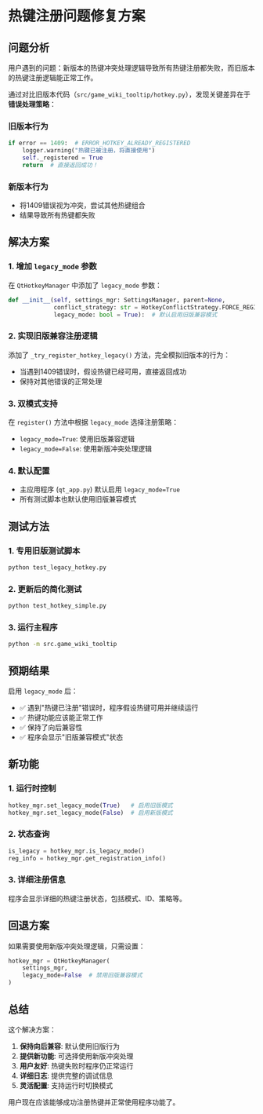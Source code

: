 # 热键注册问题修复方案

## 问题分析

用户遇到的问题：新版本的热键冲突处理逻辑导致所有热键注册都失败，而旧版本的热键注册逻辑能正常工作。

通过对比旧版本代码（`src/game_wiki_tooltip/hotkey.py`），发现关键差异在于**错误处理策略**：

### 旧版本行为
```python
if error == 1409:  # ERROR_HOTKEY_ALREADY_REGISTERED
    logger.warning("热键已被注册，将直接使用")
    self._registered = True
    return  # 直接返回成功！
```

### 新版本行为
- 将1409错误视为冲突，尝试其他热键组合
- 结果导致所有热键都失败

## 解决方案

### 1. 增加 `legacy_mode` 参数

在 `QtHotkeyManager` 中添加了 `legacy_mode` 参数：
```python
def __init__(self, settings_mgr: SettingsManager, parent=None, 
             conflict_strategy: str = HotkeyConflictStrategy.FORCE_REGISTER,
             legacy_mode: bool = True):  # 默认启用旧版兼容模式
```

### 2. 实现旧版兼容注册逻辑

添加了 `_try_register_hotkey_legacy()` 方法，完全模拟旧版本的行为：
- 当遇到1409错误时，假设热键已经可用，直接返回成功
- 保持对其他错误的正常处理

### 3. 双模式支持

在 `register()` 方法中根据 `legacy_mode` 选择注册策略：
- `legacy_mode=True`: 使用旧版兼容逻辑
- `legacy_mode=False`: 使用新版冲突处理逻辑

### 4. 默认配置

- 主应用程序 (`qt_app.py`) 默认启用 `legacy_mode=True`
- 所有测试脚本也默认使用旧版兼容模式

## 测试方法

### 1. 专用旧版测试脚本
```bash
python test_legacy_hotkey.py
```

### 2. 更新后的简化测试
```bash
python test_hotkey_simple.py
```

### 3. 运行主程序
```bash
python -m src.game_wiki_tooltip
```

## 预期结果

启用 `legacy_mode` 后：
- ✅ 遇到"热键已注册"错误时，程序假设热键可用并继续运行
- ✅ 热键功能应该能正常工作
- ✅ 保持了向后兼容性
- ✅ 程序会显示"旧版兼容模式"状态

## 新功能

### 1. 运行时控制
```python
hotkey_mgr.set_legacy_mode(True)   # 启用旧版模式
hotkey_mgr.set_legacy_mode(False)  # 启用新版模式
```

### 2. 状态查询
```python
is_legacy = hotkey_mgr.is_legacy_mode()
reg_info = hotkey_mgr.get_registration_info()
```

### 3. 详细注册信息
程序会显示详细的热键注册状态，包括模式、ID、策略等。

## 回退方案

如果需要使用新版冲突处理逻辑，只需设置：
```python
hotkey_mgr = QtHotkeyManager(
    settings_mgr, 
    legacy_mode=False  # 禁用旧版兼容模式
)
```

## 总结

这个解决方案：
1. **保持向后兼容**: 默认使用旧版行为
2. **提供新功能**: 可选择使用新版冲突处理
3. **用户友好**: 热键失败时程序仍正常运行
4. **详细日志**: 提供完整的调试信息
5. **灵活配置**: 支持运行时切换模式

用户现在应该能够成功注册热键并正常使用程序功能了。 